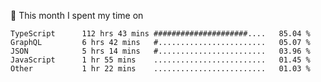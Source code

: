 📅 This month I spent my time on

<!--START_SECTION:waka-->

```text
TypeScript      112 hrs 43 mins #####################....   85.04 %
GraphQL         6 hrs 42 mins   #........................   05.07 %
JSON            5 hrs 14 mins   #........................   03.96 %
JavaScript      1 hr 55 mins    .........................   01.45 %
Other           1 hr 22 mins    .........................   01.03 %
```

<!--END_SECTION:waka-->

